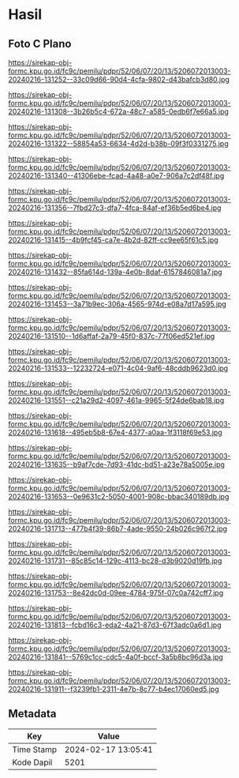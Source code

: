 # Hasil

## Foto C Plano

https://sirekap-obj-formc.kpu.go.id/fc9c/pemilu/pdpr/52/06/07/20/13/5206072013003-20240216-131252--33c09d66-90d4-4cfa-9802-d43bafcb3d80.jpg

https://sirekap-obj-formc.kpu.go.id/fc9c/pemilu/pdpr/52/06/07/20/13/5206072013003-20240216-131308--3b26b5c4-672a-48c7-a585-0edb6f7e66a5.jpg

https://sirekap-obj-formc.kpu.go.id/fc9c/pemilu/pdpr/52/06/07/20/13/5206072013003-20240216-131322--58854a53-6634-4d2d-b38b-09f3f0331275.jpg

https://sirekap-obj-formc.kpu.go.id/fc9c/pemilu/pdpr/52/06/07/20/13/5206072013003-20240216-131340--41306ebe-fcad-4a48-a0e7-906a7c2df48f.jpg

https://sirekap-obj-formc.kpu.go.id/fc9c/pemilu/pdpr/52/06/07/20/13/5206072013003-20240216-131356--7fbd27c3-dfa7-4fca-84af-ef36b5ed6be4.jpg

https://sirekap-obj-formc.kpu.go.id/fc9c/pemilu/pdpr/52/06/07/20/13/5206072013003-20240216-131415--4b9fcf45-ca7e-4b2d-82ff-cc9ee65f61c5.jpg

https://sirekap-obj-formc.kpu.go.id/fc9c/pemilu/pdpr/52/06/07/20/13/5206072013003-20240216-131432--85fa614d-139a-4e0b-8daf-6157846081a7.jpg

https://sirekap-obj-formc.kpu.go.id/fc9c/pemilu/pdpr/52/06/07/20/13/5206072013003-20240216-131453--3a71b9ec-306a-4565-974d-e08a7d17a595.jpg

https://sirekap-obj-formc.kpu.go.id/fc9c/pemilu/pdpr/52/06/07/20/13/5206072013003-20240216-131510--1d6affaf-2a79-45f0-837c-77f06ed521ef.jpg

https://sirekap-obj-formc.kpu.go.id/fc9c/pemilu/pdpr/52/06/07/20/13/5206072013003-20240216-131533--12232724-e071-4c04-9af6-48cddb9623d0.jpg

https://sirekap-obj-formc.kpu.go.id/fc9c/pemilu/pdpr/52/06/07/20/13/5206072013003-20240216-131551--c21a29d2-4097-461a-9965-5f24de6bab18.jpg

https://sirekap-obj-formc.kpu.go.id/fc9c/pemilu/pdpr/52/06/07/20/13/5206072013003-20240216-131618--495eb5b8-67e4-4377-a0aa-1f3118f69e53.jpg

https://sirekap-obj-formc.kpu.go.id/fc9c/pemilu/pdpr/52/06/07/20/13/5206072013003-20240216-131635--b9af7cde-7d93-41dc-bd51-a23e78a5005e.jpg

https://sirekap-obj-formc.kpu.go.id/fc9c/pemilu/pdpr/52/06/07/20/13/5206072013003-20240216-131653--0e9631c2-5050-4001-908c-bbac340189db.jpg

https://sirekap-obj-formc.kpu.go.id/fc9c/pemilu/pdpr/52/06/07/20/13/5206072013003-20240216-131713--477b4f39-86b7-4ade-9550-24b026c967f2.jpg

https://sirekap-obj-formc.kpu.go.id/fc9c/pemilu/pdpr/52/06/07/20/13/5206072013003-20240216-131731--85c85c14-129c-4113-bc28-d3b9020d19fb.jpg

https://sirekap-obj-formc.kpu.go.id/fc9c/pemilu/pdpr/52/06/07/20/13/5206072013003-20240216-131753--8e42dc0d-09ee-4784-975f-07c0a742cff7.jpg

https://sirekap-obj-formc.kpu.go.id/fc9c/pemilu/pdpr/52/06/07/20/13/5206072013003-20240216-131813--fcbd16c3-eda2-4a21-87d3-67f3adc0a6d1.jpg

https://sirekap-obj-formc.kpu.go.id/fc9c/pemilu/pdpr/52/06/07/20/13/5206072013003-20240216-131841--5769c1cc-cdc5-4a0f-bccf-3a5b8bc96d3a.jpg

https://sirekap-obj-formc.kpu.go.id/fc9c/pemilu/pdpr/52/06/07/20/13/5206072013003-20240216-131911--f3239fb1-2311-4e7b-8c77-b4ec17060ed5.jpg


## Metadata

| Key        | Value               |
| ---------- | ------------------- |
| Time Stamp | 2024-02-17 13:05:41 |
| Kode Dapil | 5201                |



